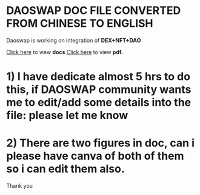 # DAOSWAP DOC FILE CONVERTED FROM CHINESE TO ENGLISH
Daoswap is working on integration of  <b> DEX+NFT+DAO </b>

[Click here]() to view <b>docs</b>
[Click here]() to view <b>pdf.</b>

# 1) I have dedicate almost 5 hrs to do this, if DAOSWAP community wants me to edit/add some details into the file: please let me know
# 2) There are two figures in doc, can i please have canva of both of them so i can edit them also.

Thank you
